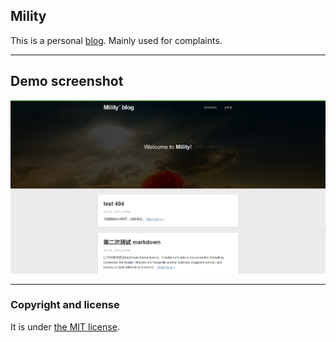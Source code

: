 ## Mility

This is a personal [blog](https://Mility.github.io). Mainly used for complaints.

---  


## Demo screenshot


![screenshot](/images/screenshot.png)

---

### Copyright and license

It is under [the MIT license](/LICENSE).


